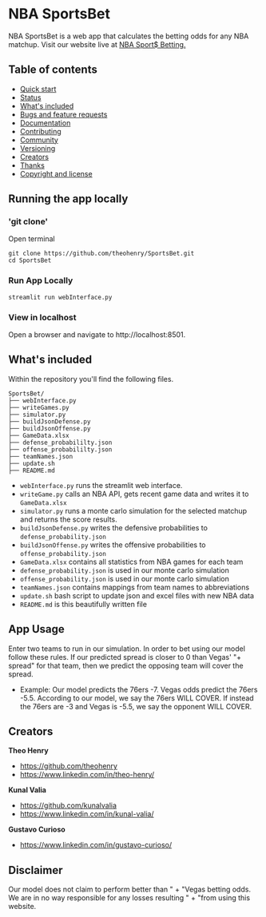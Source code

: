 # NBA SportsBet

NBA SportsBet is a web app that calculates the betting odds for any NBA matchup. Visit our website live at
[NBA Sport$ Betting.](https://share.streamlit.io/theohenry/sportsbet/main/webInterface.py)


## Table of contents

- [Quick start](#quick-start)
- [Status](#status)
- [What's included](#whats-included)
- [Bugs and feature requests](#bugs-and-feature-requests)
- [Documentation](#documentation)
- [Contributing](#contributing)
- [Community](#community)
- [Versioning](#versioning)
- [Creators](#creators)
- [Thanks](#thanks)
- [Copyright and license](#copyright-and-license)


## Running the app locally

### 'git clone'
Open terminal <br />
```
git clone https://github.com/theohenry/SportsBet.git
cd SportsBet
```

### Run App Locally
```
streamlit run webInterface.py
```
### View in localhost
Open a browser and navigate to http://localhost:8501.

## What's included

Within the repository you'll find the following files.

```text
SportsBet/
├── webInterface.py
├── writeGames.py
├── simulator.py
├── buildJsonDefense.py
├── buildJsonOffense.py
├── GameData.xlsx
├── defense_probabililty.json
├── offense_probabililty.json
├── teamNames.json
├── update.sh
├── README.md
```


- `webInterface.py` runs the streamlit web interface.
- `writeGame.py` calls an NBA API, gets recent game data and writes it to `GameData.xlsx`
- `simulator.py` runs a monte carlo simulation for the selected matchup and returns the score results.
- `buildJsonDefense.py` writes the defensive probabilities to `defense_probability.json`
- `buildJsonOffense.py` writes the offensive probabilities to `offense_probability.json`
- `GameData.xlsx` contains all statistics from NBA games for each team
- `defense_probability.json` is used in our monte carlo simulation
- `offense_probability.json` is used in our monte carlo simulation
- `teamNames.json` contains mappings from team names to abbreviations
- `update.sh` bash script to update json and excel files with new NBA data
- `README.md` is this beautifully written file


## App Usage

Enter two teams to run in our simulation. In order to bet using our model follow these rules. If our predicted spread is closer to 0 than Vegas' "+ spread" for that team, then we predict the opposing team will cover the spread. 

- Example: Our model predicts the 76ers -7. Vegas odds predict the 76ers -5.5. According to our model, we say the 76ers WILL COVER. If instead the 76ers are -3 and Vegas is -5.5, we say the opponent WILL COVER.


## Creators

**Theo Henry**

- <https://github.com/theohenry>
- <https://www.linkedin.com/in/theo-henry/>

**Kunal Valia**

- <https://github.com/kunalvalia>
- <https://www.linkedin.com/in/kunal-valia/>

**Gustavo Curioso**

- <https://www.linkedin.com/in/gustavo-curioso/>

## Disclaimer

Our model does not claim to perform better than " +
"Vegas betting odds. We are in no way responsible for any losses resulting " +
"from using this website.